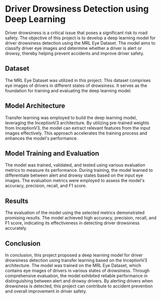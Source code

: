 # Driver Drowsiness Detection using Deep Learning

Driver drowsiness is a critical issue that poses a significant risk to road safety. The objective of this project is to develop a deep learning model for driver drowsiness detection using the MRL Eye Dataset. The model aims to classify driver eye images and determine whether a driver is alert or drowsy, thereby helping prevent accidents and improve driver safety.

## Dataset

The MRL Eye Dataset was utilized in this project. This dataset comprises eye images of drivers in different states of drowsiness. It serves as the foundation for training and evaluating the deep learning model.

## Model Architecture

Transfer learning was employed to build the deep learning model, leveraging the InceptionV3 architecture. By utilizing pre-trained weights from InceptionV3, the model can extract relevant features from the input images effectively. This approach accelerates the training process and enhances the model's performance.

## Model Training and Evaluation

The model was trained, validated, and tested using various evaluation metrics to measure its performance. During training, the model learned to differentiate between alert and drowsy states based on the input eye images. The evaluation metrics were employed to assess the model's accuracy, precision, recall, and F1 score.

## Results

The evaluation of the model using the selected metrics demonstrated promising results. The model achieved high accuracy, precision, recall, and F1 score, indicating its effectiveness in detecting driver drowsiness accurately.

## Conclusion

In conclusion, this project proposed a deep learning model for driver drowsiness detection using transfer learning based on the InceptionV3 architecture. The model was trained on the MRL Eye Dataset, which contains eye images of drivers in various states of drowsiness. Through comprehensive evaluation, the model exhibited reliable performance in distinguishing between alert and drowsy drivers. By alerting drivers when drowsiness is detected, this project can contribute to accident prevention and overall improvement in driver safety.
